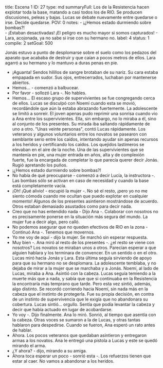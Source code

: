 title:          Escena 1
ID:             27
type:           md
summaryFull:    Los de la Resistencia hacen explotar toda la base, matando a casi todos los de RIO. Se producen discusiones, peleas y bajas. Lucas se debate nuevamente entre quedarse o irse. Decide quedarse.
POV:            0
notes:          - ¡¿Hemos estado durmiendo sobre bombas?!  
                - ¡Estaban desactivadas! ¡El peligro es mucho mayor si somos capturados!
                - Lara, acojonada, ya no sabe si irse con su hermano no.
label:          4
status:         1
compile:        2
setGoal:        500


Jonás estuvo a punto de desplomarse sobre el suelo como los pedazos del aparato que acababa de destruir y que caían a pocos metros de ellos. Lara agarró a su hermano y lo mantuvo a duras penas en pie.
- ¡Aguanta!
Sendos hilillos de sangre brotaban de su nariz. Su cara estaba empapada en sudor. Sus ojos, entrecerrados, luchaban por mantenerse abiertos.
- Hemos... - comenzó a balbucear.
- Por favor - sollozó Lara -. No hables.
- Hemos...
El escaso grupo de supervivientes se fue congregando cerca de ellos. Lucas se disculpó con Noemí cuando esta se movió, recordándole que aún la estaba abrazando fuertemente. La adolescente se limitó a sonreír.
El joven apenas pudo reprimir una sonrisa cuando vio a Ana entre los supervivientes. Ella, sin embargo, no lo miraba a él, sino al conjunto de los presentes. Su mirada iba saltando rápidamente de uno a otro.
"Unas veinte personas", contó Lucas rápidamente.
Los veteranos y algunos voluntarios entre los novatos se pasearon con semblante serio entre los caídos, intentando ayudar sin apenas recursos a los heridos y certificando los caídos.
Los quejidos lastimeros se elevaban en el aire de la noche.
Una de las supervivientes que se mantenía en pie, una mujer entrada en años, alta y de complexión fuerte, fue la encargada de completar lo que parecía querer decir Jonás. Rugió apretando los puños.
- ¡¿Hemos estado durmiendo sobre bombas?!
- No había de qué preocuparse - comenzó a decir Lucía, la instructora -. Las bombas sólo se activan en caso de necesidad y cuando la base está completamente vacía.
- ¡Oh! ¡Qué alivio! - escupió la mujer -. No sé el resto, ¡pero yo no me siento cómoda cuando me ocultan que puedo explotar en cualquier momento!
Algunos de los presentes asintieron mostrándose de acuerdo. Otros estaban demasiado asustados como para decir nada.
- Creo que no has entendido nada - Dijo Ana -. Colaborar con nosotros no es precisamente ponerse en la situación más segura del mundo.
La mujer fue a decir algo, pero calló.
- No podemos asegurar que no queden efectivos de RIO en la zona - Continuó Ana -. Tenemos que movernos.
- Yo me voy de aquí - dijo la mujer. Se marchó sin esperar respuesta.
- Muy bien -. Ana miró al resto de los presentes -. ¿el resto se viene con nosotros?
Los novatos se miraban unos a otros. Parecían esperar a que alguien hablara y los terminara de convencer. En un sentido o en el otro. Lucas miró hacia Jonás y Lara. Esta última seguía sirviendo de apoyo para que su hermano no se desplomara. La adolescente temblaba, y no dejaba de mirar a la mujer que se marchaba y a Jonás.
Noemí, al lado de Lucas, miraba a Ana. Asintió con la cabeza.
Lucas seguía temiendo a la muerte más que a nada, y sabía que que si continuaba en la Resistencia  la encontraría más temprano que tarde. Pero esta vez sintió, además, algo distinto.
Se recordó corriendo hacia Noemí, sin nada más en la cabeza que el instinto de protegerla. Fue su propia decisión, en contra de un instinto de supervivencia que le exigía que no abandonara su cobertura. Lucas sintió... orgullo. Sentía que podía levantar la cabeza y decir que había actuado en lugar de acobardarse.
- Yo voy -. Dijo finalmente.
Ana lo miró. Sonrió, al tiempo que asentía con la cabeza.
Otras voces se sumaron a la de Lucas, y otras tantas hablaron para despedirse.
Cuando se fueron, Ana esperó un rato antes de hablar.
- Ahora.
Los pocos veteranos que quedaban asintieron y entregaron armas a los novatos. Ana le entregó una pistola a Lucas y este se quedó mirando el arma.
- ¿Y ahora? - dijo, mirando a su amiga.
- Ahora toca esperar un poco - sonrió esta -. Los refuerzos tienen que estar al caer. No vamos a abandonar a los heridos.